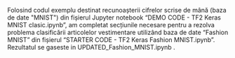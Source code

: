 Folosind codul exemplu destinat recunoașterii cifrelor scrise de mână (baza de date "MNIST") din fișierul Jupyter notebook “DEMO CODE - TF2 Keras MNIST clasic.ipynb”, am completat secțiunile necesare pentru a rezolva problema clasificării articolelor vestimentare utilizând baza de date “Fashion MNIST” din fișierul “STARTER CODE - TF2 Keras Fashion MNIST.ipynb”. Rezultatul se gaseste in UPDATED_Fashion_MNIST.ipynb .
